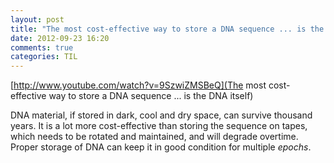 ```yaml
---
layout: post
title: "The most cost-effective way to store a DNA sequence ... is the DNA itself"
date: 2012-09-23 16:20
comments: true
categories: TIL
---
```

[http://www.youtube.com/watch?v=9SzwiZMSBeQ](The most cost-effective way to store a DNA sequence ... is the DNA itself)


DNA material, if stored in dark, cool and dry space, can survive thousand years. It is  a lot more cost-effective than storing the sequence on tapes, which needs to be rotated and maintained, and will degrade overtime. Proper storage of DNA can keep it in good condition for multiple  *epochs*.


